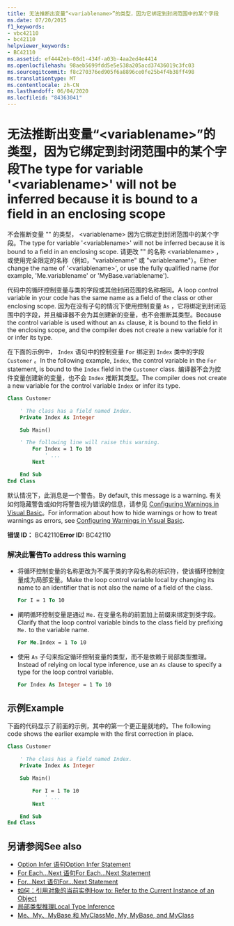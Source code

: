 ```yaml
---
title: 无法推断出变量“<variablename>”的类型，因为它绑定到封闭范围中的某个字段
ms.date: 07/20/2015
f1_keywords:
- vbc42110
- bc42110
helpviewer_keywords:
- BC42110
ms.assetid: ef4442eb-08d1-434f-a03b-4aa2ed4e4414
ms.openlocfilehash: 98aeb5699fdd5e5e538a205acd37436019c3fc03
ms.sourcegitcommit: f8c270376ed905f6a8896ce0fe25b4f4b38ff498
ms.translationtype: MT
ms.contentlocale: zh-CN
ms.lasthandoff: 06/04/2020
ms.locfileid: "84363041"
---
```

# <a name="the-type-for-variable-variablename-will-not-be-inferred-because-it-is-bound-to-a-field-in-an-enclosing-scope"></a><span data-ttu-id="4605a-102">无法推断出变量“\<variablename>”的类型，因为它绑定到封闭范围中的某个字段</span><span class="sxs-lookup"><span data-stu-id="4605a-102">The type for variable '\<variablename>' will not be inferred because it is bound to a field in an enclosing scope</span></span>

<span data-ttu-id="4605a-103">不会推断变量 "" 的类型， \<variablename> 因为它绑定到封闭范围中的某个字段。</span><span class="sxs-lookup"><span data-stu-id="4605a-103">The type for variable '\<variablename>' will not be inferred because it is bound to a field in an enclosing scope.</span></span> <span data-ttu-id="4605a-104">请更改 "" 的名称 \<variablename> ，或使用完全限定的名称（例如，"variablename" 或 "variablename"）。</span><span class="sxs-lookup"><span data-stu-id="4605a-104">Either change the name of '\<variablename>', or use the fully qualified name (for example, 'Me.variablename' or 'MyBase.variablename').</span></span>

<span data-ttu-id="4605a-105">代码中的循环控制变量与类的字段或其他封闭范围的名称相同。</span><span class="sxs-lookup"><span data-stu-id="4605a-105">A loop control variable in your code has the same name as a field of the class or other enclosing scope.</span></span> <span data-ttu-id="4605a-106">因为在没有子句的情况下使用控制变量 `As` ，它将绑定到封闭范围中的字段，并且编译器不会为其创建新的变量，也不会推断其类型。</span><span class="sxs-lookup"><span data-stu-id="4605a-106">Because the control variable is used without an `As` clause, it is bound to the field in the enclosing scope, and the compiler does not create a new variable for it or infer its type.</span></span>

<span data-ttu-id="4605a-107">在下面的示例中， `Index` 语句中的控制变量 `For` 绑定到 `Index` 类中的字段 `Customer` 。</span><span class="sxs-lookup"><span data-stu-id="4605a-107">In the following example, `Index`, the control variable in the `For` statement, is bound to the `Index` field in the `Customer` class.</span></span> <span data-ttu-id="4605a-108">编译器不会为控件变量创建新的变量，也不会 `Index` 推断其类型。</span><span class="sxs-lookup"><span data-stu-id="4605a-108">The compiler does not create a new variable for the control variable `Index` or infer its type.</span></span>

```vb
Class Customer

    ' The class has a field named Index.
    Private Index As Integer

    Sub Main()

    ' The following line will raise this warning.
        For Index = 1 To 10
            ' ...
        Next

    End Sub
End Class
```

<span data-ttu-id="4605a-109">默认情况下，此消息是一个警告。</span><span class="sxs-lookup"><span data-stu-id="4605a-109">By default, this message is a warning.</span></span> <span data-ttu-id="4605a-110">有关如何隐藏警告或如何将警告视为错误的信息，请参见 [Configuring Warnings in Visual Basic](/visualstudio/ide/configuring-warnings-in-visual-basic)。</span><span class="sxs-lookup"><span data-stu-id="4605a-110">For information about how to hide warnings or how to treat warnings as errors, see [Configuring Warnings in Visual Basic](/visualstudio/ide/configuring-warnings-in-visual-basic).</span></span>

<span data-ttu-id="4605a-111">**错误 ID：** BC42110</span><span class="sxs-lookup"><span data-stu-id="4605a-111">**Error ID:** BC42110</span></span>

### <a name="to-address-this-warning"></a><span data-ttu-id="4605a-112">解决此警告</span><span class="sxs-lookup"><span data-stu-id="4605a-112">To address this warning</span></span>

- <span data-ttu-id="4605a-113">将循环控制变量的名称更改为不属于类的字段名称的标识符，使该循环控制变量成为局部变量。</span><span class="sxs-lookup"><span data-stu-id="4605a-113">Make the loop control variable local by changing its name to an identifier that is not also the name of a field of the class.</span></span>

  ```vb
  For I = 1 To 10
  ```

- <span data-ttu-id="4605a-114">阐明循环控制变量是通过 `Me.` 在变量名称的前面加上前缀来绑定到类字段。</span><span class="sxs-lookup"><span data-stu-id="4605a-114">Clarify that the loop control variable binds to the class field by prefixing `Me.` to the variable name.</span></span>

  ```vb
  For Me.Index = 1 To 10
  ```

- <span data-ttu-id="4605a-115">使用 `As` 子句来指定循环控制变量的类型，而不是依赖于局部类型推理。</span><span class="sxs-lookup"><span data-stu-id="4605a-115">Instead of relying on local type inference, use an `As` clause to specify a type for the loop control variable.</span></span>

  ```vb
  For Index As Integer = 1 To 10
  ```

## <a name="example"></a><span data-ttu-id="4605a-116">示例</span><span class="sxs-lookup"><span data-stu-id="4605a-116">Example</span></span>
 <span data-ttu-id="4605a-117">下面的代码显示了前面的示例，其中的第一个更正是就地的。</span><span class="sxs-lookup"><span data-stu-id="4605a-117">The following code shows the earlier example with the first correction in place.</span></span>

```vb
Class Customer

    ' The class has a field named Index.
    Private Index As Integer

    Sub Main()

        For I = 1 To 10
            ' ...
        Next

    End Sub
End Class
```

## <a name="see-also"></a><span data-ttu-id="4605a-118">另请参阅</span><span class="sxs-lookup"><span data-stu-id="4605a-118">See also</span></span>

- [<span data-ttu-id="4605a-119">Option Infer 语句</span><span class="sxs-lookup"><span data-stu-id="4605a-119">Option Infer Statement</span></span>](../statements/option-infer-statement.md)
- [<span data-ttu-id="4605a-120">For Each...Next 语句</span><span class="sxs-lookup"><span data-stu-id="4605a-120">For Each...Next Statement</span></span>](../statements/for-each-next-statement.md)
- [<span data-ttu-id="4605a-121">For...Next 语句</span><span class="sxs-lookup"><span data-stu-id="4605a-121">For...Next Statement</span></span>](../statements/for-next-statement.md)
- [<span data-ttu-id="4605a-122">如何：引用对象的当前实例</span><span class="sxs-lookup"><span data-stu-id="4605a-122">How to: Refer to the Current Instance of an Object</span></span>](../../programming-guide/language-features/variables/how-to-refer-to-the-current-instance-of-an-object.md)
- [<span data-ttu-id="4605a-123">局部类型推理</span><span class="sxs-lookup"><span data-stu-id="4605a-123">Local Type Inference</span></span>](../../programming-guide/language-features/variables/local-type-inference.md)
- [<span data-ttu-id="4605a-124">Me、My、MyBase 和 MyClass</span><span class="sxs-lookup"><span data-stu-id="4605a-124">Me, My, MyBase, and MyClass</span></span>](../../programming-guide/program-structure/me-my-mybase-and-myclass.md)
